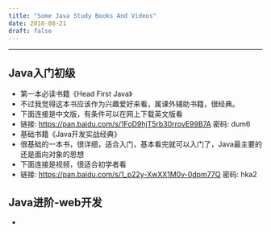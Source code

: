 ```yaml
---
title: "Some Java Study Books And Videos"
date: 2018-08-21
draft: false
---
```


---
## Java入门初级
- 第一本必读书籍《Head First Java》
- 不过我觉得这本书应该作为兴趣爱好来看，属课外辅助书籍，很经典。
- 下面连接是中文版，有条件可以在网上下载英文版看
- 链接: https://pan.baidu.com/s/1FoD9hjT5rb30rrovE99B7A 密码: dum6
- 基础书籍《Java开发实战经典》
- 很基础的一本书，很详细，适合入门，基本看完就可以入门了，Java最主要的还是面向对象的思想
- 下面连接是视频，很适合初学者看
- 链接: https://pan.baidu.com/s/1_p22y-XwXX1M0v-0dpm77Q 密码: hka2
## Java进阶-web开发
- 